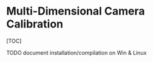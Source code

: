 Multi-Dimensional Camera Calibration
================

[TOC]

TODO document installation/compilation on Win & Linux
